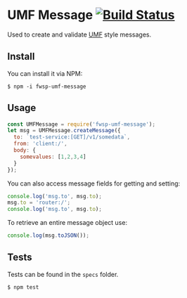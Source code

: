 # UMF Message [![Build Status](https://travis-ci.org/flywheelsports/fwsp-umf-message.svg?branch=master)](https://travis-ci.org/flywheelsports/fwsp-umf-message)
Used to create and validate [UMF](https://github.com/cjus/umf) style messages.

## Install
You can install it via NPM:

```shell
$ npm -i fwsp-umf-message
```

## Usage

```javascript
const UMFMessage = require('fwsp-umf-message');
let msg = UMFMessage.createMessage({
  to: `test-service:[GET]/v1/somedata`,
  from: 'client:/',
  body: {
    somevalues: [1,2,3,4]
  }
});
```

You can also access message fields for getting and setting:

```javascript
console.log('msg.to', msg.to);
msg.to = 'router:/';
console.log('msg.to', msg.to);
```

To retrieve an entire message object use:

```javascript
console.log(msg.toJSON());
```

## Tests

Tests can be found in the `specs` folder.

```shell
$ npm test
```
